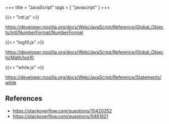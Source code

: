 +++
title = "JavaScript"
tags = [ "javascript" ]
+++

{{< r "intl.js" >}}

<https://developer.mozilla.org/docs/Web/JavaScript/Reference/Global_Objects/Intl/NumberFormat/NumberFormat>

{{< r "log10.js" >}}

<https://developer.mozilla.org/docs/Web/JavaScript/Reference/Global_Objects/Math/log10>

{{< r "while.js" >}}

<https://developer.mozilla.org/docs/Web/JavaScript/Reference/Statements/while>

## References

- <https://stackoverflow.com/questions/10420352>
- <https://stackoverflow.com/questions/9461621>
